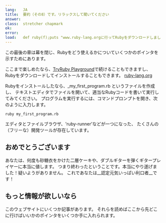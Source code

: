 ```yaml
---
lang:   JA
title:  要約（その8）です。リラックスして聞いてください
answer:
class:  stretcher chapmark
ok:     
error:  
load:   def ruby(f);puts "www.ruby-lang.orgに行ってRubyをダウンロードしましょう";end;class K;attr_reader :rb;end;my_first_program=K.new
---
```


この最後の章は幕を閉じ、Rubyをどう使えるかについていくつかのポインタを示すためにあります。

ここまで楽しめたなら、<a href="/TryRuby/playground">TryRuby Playground</a>で続けることもできますし、
Rubyをダウンロードしてインストールすることもできます。
<a href="https://www.ruby-lang.org/ja/downloads/" target="_blank">ruby-lang.org</a>

Rubyをインストールしたなら、_my\_first\_program.rb というファイルを作成し、
テキストエディタでファイルを開いて、適当なRubyコードを書いて実行してみてください。
プログラムを実行するには、コマンドプロンプトを開き、次のように入力します。

    ruby my_first_program.rb

エディタとファイルブラウザ、'ruby-runner'などが一つになった、
たくさんの（フリーな）開発ツールが存在しています。

## おめでとうございます

あなたは、何度も砂糖衣をかけた二層ケーキや、ダブルギターを弾くギタープレイヤーに本当に値します。
つまり終わったということです。本当にやり遂げました！疑いようがありません。
これであなたは__認定元気いっぱい利口者__です！

## もっと情報が欲しいなら

このウェブサイトにいくつか記事があります。
それらを読めばここから先どこに行けばいいかのポインタをいくつか手に入れられます。
